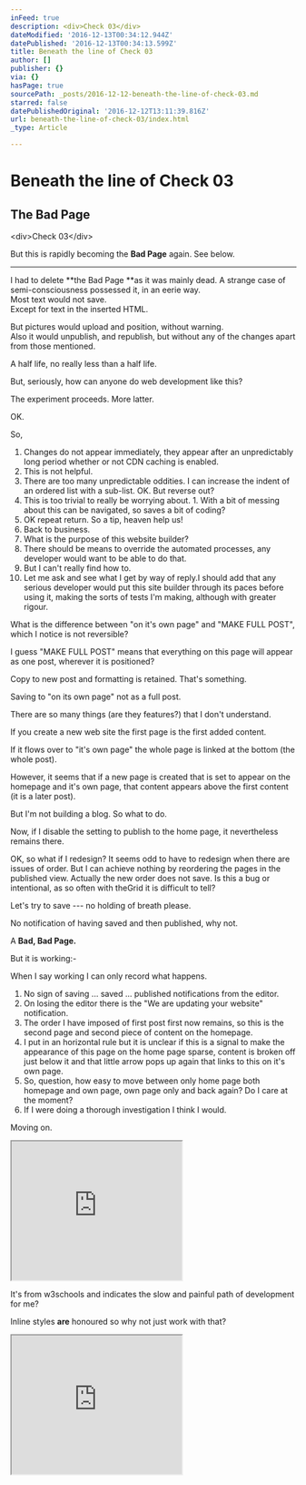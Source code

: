 ```yaml
---
inFeed: true
description: <div>Check 03</div>
dateModified: '2016-12-13T00:34:12.944Z'
datePublished: '2016-12-13T00:34:13.599Z'
title: Beneath the line of Check 03
author: []
publisher: {}
via: {}
hasPage: true
sourcePath: _posts/2016-12-12-beneath-the-line-of-check-03.md
starred: false
datePublishedOriginal: '2016-12-12T13:11:39.816Z'
url: beneath-the-line-of-check-03/index.html
_type: Article

---
```

# **Beneath the line of Check 03**

## **The Bad Page**

<div\>Check 03</div\>

But this is rapidly becoming the **Bad Page** again. See below.

---

I had to delete **the Bad Page **as it was mainly dead. A strange case of semi-consciousness possessed it, in an eerie way.  
Most text would not save.  
Except for text in the inserted HTML.

But pictures would upload and position, without warning.  
Also it would unpublish, and republish, but without any of the changes apart from those mentioned.

A half life, no really less than a half life.

But, seriously, how can anyone do web development like this?

The experiment proceeds. More latter.

OK.

So,

1. Changes do not appear immediately, they appear after an unpredictably long period whether or not CDN caching is enabled.
  1. This is not helpful.
  2. There are too many unpredictable oddities. I can increase the indent of an ordered list with a sub-list. OK. But reverse out?
  3. This is too trivial to really be worrying about.
    1. With a bit of messing about this can be navigated, so saves a bit of coding?
2. OK repeat return. So a tip, heaven help us!
3. Back to business.
  1. What is the purpose of this website builder?
  2. There should be means to override the automated processes, any developer would want to be able to do that.
  3. But I can't really find how to.
4. Let me ask and see what I get by way of reply.I should add that any serious developer would put this site builder through its paces before using it, making the sorts of tests I'm making, although with greater rigour.

What is the difference between "on it's own page" and "MAKE FULL POST", which I notice is not reversible?

I guess "MAKE FULL POST" means that everything on this page will appear as one post, wherever it is positioned?

Copy to new post and formatting is retained. That's something.

Saving to "on its own page" not as a full post.

There are so many things (are they features?) that I don't understand.

If you create a new web site the first page is the first added content.

If it flows over to "it's own page" the whole page is linked at the bottom (the whole post).

However, it seems that if a new page is created that is set to appear on the homepage and it's own page, that content appears above the first content (it is a later post).

But I'm not building a blog. So what to do.

Now, if I disable the setting to publish to the home page, it nevertheless remains there.

OK, so what if I redesign? It seems odd to have to redesign when there are issues of order. But I can achieve nothing by reordering the pages in the published view. Actually the new order does not save. Is this a bug or intentional, as so often with theGrid it is difficult to tell?

Let's try to save --- no holding of breath please.

No notification of having saved and then published, why not.

A **Bad, Bad Page.**

But it is working:-

When I say working I can only record what happens.

1. No sign of saving ... saved ... published notifications from the editor.
2. On losing the editor there is the "We are updating your website" notification.
3. The order I have imposed of first post first now remains, so this is the second page and second piece of content on the homepage.
4. I put in an horizontal rule but it is unclear if this is a signal to make the appearance of this page on the home page sparse, content is broken off just below it and that little arrow pops up again that links to this on it's own page.
5. So, question, how easy to move between only home page both homepage and own page, own page only and back again? Do I care at the moment?
  1. If I were doing a thorough investigation I think I would.

Moving on. 

<iframe src="https://the-grid.github.io/ed-userhtml/?g=eJw1j8FSwzAMRO_9ip2eoYFya0xuHBi48gFObGINiuSxlZb-PQ6F287qzb6RC3RGtSvH5_3op6-56CrhflLWchq5Nf0tXxJZ7LMPgWQ-HR_yd78fdoBLx-FdJai4rsWtyX8FqMJSxOQzmWdMZFfoJ15kZi_hgFf7Rxathqx5ZV3rDST5vXxI8wa8NWvQ5Q4XsgSPJVrRrNyGBb5Evw3rORY8PmEhZtr8kvy4EVYPrsvDznXt3eEHs2lU1A" height="244" style=""></iframe>

It's from w3schools and indicates the slow and painful path of development for me?

Inline styles **are** honoured so why not just work with that?

<iframe src="https://the-grid.github.io/ed-userhtml/?g=eJyNkDFPwzAQhXd-xSkdkgjV3tu0C0ICCbEUJsTgxtfEwvEF-1KBEP8dO22jCgRis-675_fuQRVqb3peXwDsBlezIQetctriHSldYAkfEQHU5AJZFJaaIk8INZiuJ88LyOESULDyDbJoPe7K5ahRFj0XkClroSHSIoORfP40u_ae_C9uIwMbPY1r_m162ANHDGHo0xvPAlTydPdFpc0ejF5l0ZSVceizdSXjMDFr3At4tKvjfxkkq1XWMvdhIWVjuB22oqZOPtzcbuaPwUtusfFGz-sQ5NbSVnYqMHppnMY30XJnszEpALl0VfztrPA9Oi6ziDCdfWLHfg4wBtur2EjKtgJN9dDFuXgd0L9v0GLNcTdP-Ok8-nN-rCiJewocxWlJHPh3_axFaylpJtHU0B-2s2npZDcNhOp7dPqqNVYXKYCobbzznjQW7Acsy-UXKcLZVA" height="244" style=""></iframe>